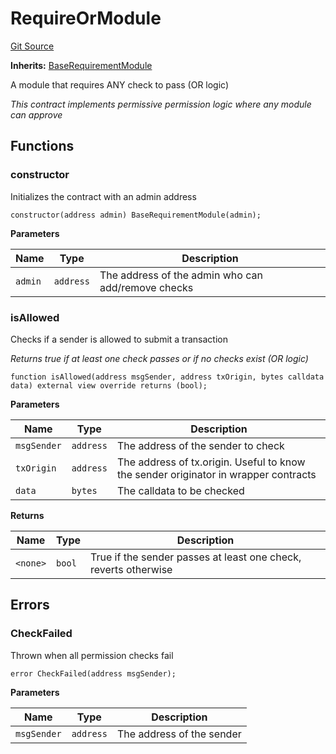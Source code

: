 # RequireOrModule
[Git Source](https://github.com/SyndicateProtocol/syndicate-appchains/blob/f93e91004eb8d04d84acd3b9cb0e8f7e6abfa528/src/requirement-modules/RequireOrModule.sol)

**Inherits:**
[BaseRequirementModule](/src/requirement-modules/BaseRequirementModule.sol/abstract.BaseRequirementModule.md)

A module that requires ANY check to pass (OR logic)

*This contract implements permissive permission logic where any module can approve*


## Functions
### constructor

Initializes the contract with an admin address


```solidity
constructor(address admin) BaseRequirementModule(admin);
```
**Parameters**

|Name|Type|Description|
|----|----|-----------|
|`admin`|`address`|The address of the admin who can add/remove checks|


### isAllowed

Checks if a sender is allowed to submit a transaction

*Returns true if at least one check passes or if no checks exist (OR logic)*


```solidity
function isAllowed(address msgSender, address txOrigin, bytes calldata data) external view override returns (bool);
```
**Parameters**

|Name|Type|Description|
|----|----|-----------|
|`msgSender`|`address`|The address of the sender to check|
|`txOrigin`|`address`|The address of tx.origin. Useful to know the sender originator in wrapper contracts|
|`data`|`bytes`|The calldata to be checked|

**Returns**

|Name|Type|Description|
|----|----|-----------|
|`<none>`|`bool`|True if the sender passes at least one check, reverts otherwise|


## Errors
### CheckFailed
Thrown when all permission checks fail


```solidity
error CheckFailed(address msgSender);
```

**Parameters**

|Name|Type|Description|
|----|----|-----------|
|`msgSender`|`address`|The address of the sender|

